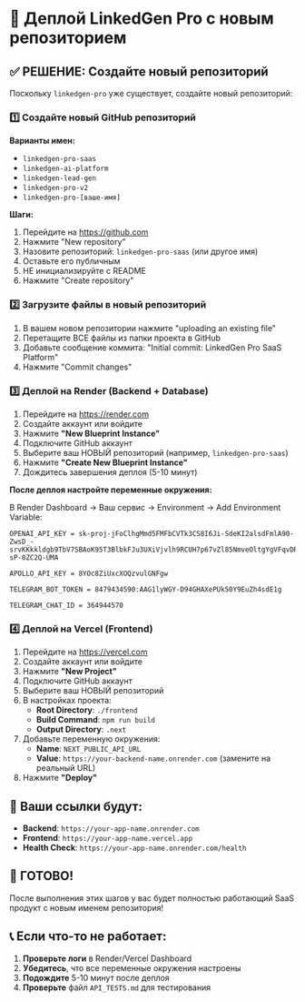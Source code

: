 # 🚀 Деплой LinkedGen Pro с новым репозиторием

## ✅ РЕШЕНИЕ: Создайте новый репозиторий

Поскольку `linkedgen-pro` уже существует, создайте новый репозиторий:

### 1️⃣ Создайте новый GitHub репозиторий

**Варианты имен:**
- `linkedgen-pro-saas`
- `linkedgen-ai-platform`
- `linkedgen-lead-gen`
- `linkedgen-pro-v2`
- `linkedgen-pro-[ваше-имя]`

**Шаги:**
1. Перейдите на https://github.com
2. Нажмите "New repository"
3. Назовите репозиторий: `linkedgen-pro-saas` (или другое имя)
4. Оставьте его публичным
5. НЕ инициализируйте с README
6. Нажмите "Create repository"

### 2️⃣ Загрузите файлы в новый репозиторий

1. В вашем новом репозитории нажмите "uploading an existing file"
2. Перетащите ВСЕ файлы из папки проекта в GitHub
3. Добавьте сообщение коммита: "Initial commit: LinkedGen Pro SaaS Platform"
4. Нажмите "Commit changes"

### 3️⃣ Деплой на Render (Backend + Database)

1. Перейдите на https://render.com
2. Создайте аккаунт или войдите
3. Нажмите **"New Blueprint Instance"**
4. Подключите GitHub аккаунт
5. Выберите ваш НОВЫЙ репозиторий (например, `linkedgen-pro-saas`)
6. Нажмите **"Create New Blueprint Instance"**
7. Дождитесь завершения деплоя (5-10 минут)

**После деплоя настройте переменные окружения:**

В Render Dashboard → Ваш сервис → Environment → Add Environment Variable:

```
OPENAI_API_KEY = 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

APOLLO_API_KEY = 8YOc8ZiUxcXOQzvulGNFgw

TELEGRAM_BOT_TOKEN = 8479434590:AAG1lyWGY-D94GHAXePUk50Y9EuZh4sdE1g

TELEGRAM_CHAT_ID = 364944570
```

### 4️⃣ Деплой на Vercel (Frontend)

1. Перейдите на https://vercel.com
2. Создайте аккаунт или войдите
3. Нажмите **"New Project"**
4. Подключите GitHub аккаунт
5. Выберите ваш НОВЫЙ репозиторий
6. В настройках проекта:
   - **Root Directory**: `./frontend`
   - **Build Command**: `npm run build`
   - **Output Directory**: `.next`
7. Добавьте переменную окружения:
   - **Name**: `NEXT_PUBLIC_API_URL`
   - **Value**: `https://your-backend-name.onrender.com` (замените на реальный URL)
8. Нажмите **"Deploy"**

## 🔗 Ваши ссылки будут:

- **Backend**: `https://your-app-name.onrender.com`
- **Frontend**: `https://your-app-name.vercel.app`
- **Health Check**: `https://your-app-name.onrender.com/health`

## 🎉 ГОТОВО!

После выполнения этих шагов у вас будет полностью работающий SaaS продукт с новым именем репозитория!

## 📞 Если что-то не работает:

1. **Проверьте логи** в Render/Vercel Dashboard
2. **Убедитесь**, что все переменные окружения настроены
3. **Подождите** 5-10 минут после деплоя
4. **Проверьте** файл `API_TESTS.md` для тестирования 